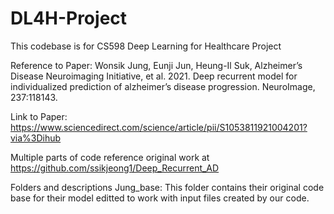 # DL4H-Project
 
This codebase is for CS598 Deep Learning for Healthcare Project

Reference to Paper:
Wonsik Jung, Eunji Jun, Heung-Il Suk, Alzheimer’s Disease Neuroimaging Initiative, et al. 2021. Deep recurrent model for individualized prediction of alzheimer’s disease progression. NeuroImage, 237:118143.

Link to Paper:
https://www.sciencedirect.com/science/article/pii/S1053811921004201?via%3Dihub 

Multiple parts of code reference original work at https://github.com/ssikjeong1/Deep_Recurrent_AD

Folders and descriptions
Jung_base: This folder contains their original code base for their model editted to work with input files created by our code. 
